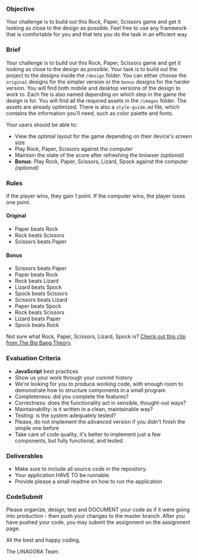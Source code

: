 ### Objective

Your challenge is to build out this Rock, Paper, Scissors game and get it looking as close to the design as possible. 
Feel free to use any framework that is comfortable for you and that lets you do the task in an efficient way

### Brief

Your challenge is to build out this Rock, Paper, Scissors game and get it looking as close to the design as possible. Your task is to build out the project to the designs inside the `/design` folder. You can either choose the `original` designs for the simpler version or the `bonus` designs for the harder version. You will find both mobile and desktop versions of the design to work to. Each file is also named depending on which step in the game the design is for. You will find all the required assets in the `/images` folder. The assets are already optimized. There is also a `style-guide.md` file, which contains the information you'll need, such as color palette and fonts.

Your users should be able to:

-   View the optimal layout for the game depending on their device's screen size
-   Play Rock, Paper, Scissors against the computer
-   Maintain the state of the score after refreshing the browser _(optional)_
-   **Bonus**: Play Rock, Paper, Scissors, Lizard, Spock against the computer _(optional)_

### Rules

If the player wins, they gain 1 point. If the computer wins, the player loses one point.

#### Original

-   Paper beats Rock
-   Rock beats Scissors
-   Scissors beats Paper

#### Bonus

-   Scissors beats Paper
-   Paper beats Rock
-   Rock beats Lizard
-   Lizard beats Spock
-   Spock beats Scissors
-   Scissors beats Lizard
-   Paper beats Spock
-   Rock beats Scissors
-   Lizard beats Paper
-   Spock beats Rock

Not sure what Rock, Paper, Scissors, Lizard, Spock is? [Check out this clip from The Big Bang Theory](https://www.youtube.com/watch?v=iSHPVCBsnLw).

### Evaluation Criteria

-   **JavaScript** best practices
-   Show us your work through your commit history
-   We're looking for you to produce working code, with enough room to demonstrate how to structure components in a small program
-   Completeness: did you complete the features?
-   Correctness: does the functionality act in sensible, thought-out ways?
-   Maintainability: is it written in a clean, maintainable way?
-   Testing: is the system adequately tested?
-   Please, do not implement the advanced version if you didn't finish the simple one before
-   Take care of code quality, it's better to implement just a few components, but fully functional, and tested.

### Deliverables

-   Make sure to include all source code in the repository.
-   Your application HAVE TO be runnable.
-   Provide please a small readme on how to run the application

### CodeSubmit

Please organize, design, test and DOCUMENT your code as if it were going into production - then push your changes to the master branch. After you have pushed your code, you may submit the assignment on the assignment page.

All the best and happy coding,

The LINAGORA Team